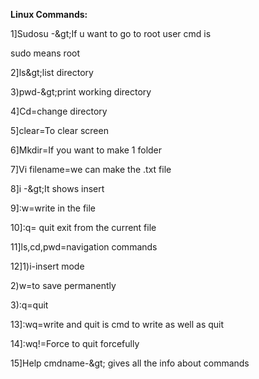 **Linux Commands:**

1]Sudosu -\&gt;If u want to go to root user cmd is

sudo means root

2]ls\&gt;list directory

3)pwd-\&gt;print working directory

4]Cd=change directory

5]clear=To clear screen

6]Mkdir=If you want to make 1 folder

7]Vi filename=we can make the .txt file

8]i -\&gt;It shows insert

9]:w=write in the file

10]:q= quit exit from the current file

11]ls,cd,pwd=navigation commands

12]1)i-insert mode

2)w=to save permanently

3):q=quit

13]:wq=write and quit is cmd to write as well as quit

14]:wq!=Force to quit forcefully

15]Help cmdname-\&gt; gives all the info about commands
